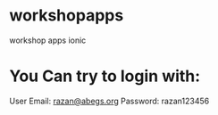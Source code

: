 # workshopapps
workshop apps ionic



# You Can try to login with:
User Email: razan@abegs.org
Password: razan123456
